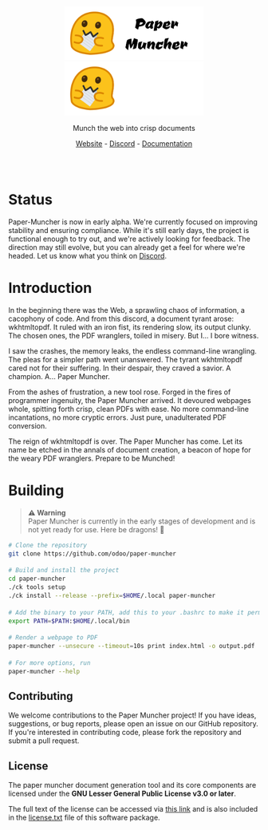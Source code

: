 <br/>
<br/>

<p align="center">
<img src="doc/assets/logo-light.png#gh-light-mode-only" width="280" />
<img src="doc/assets/logo-dark.png#gh-dark-mode-only" width="280" />
</p>
<p align="center">
    Munch the web into crisp documents
</p>
<p align="center">
<a href="https://odoo.github.io/paper-muncher/">Website</a> -
<a href="https://discord.gg/4GC9nQnAvY">Discord</a> -
<a href="https://odoo.github.io/paper-muncher/usage.html">Documentation</a>
</p>

<br/>
<br/>

# Status

Paper-Muncher is now in early alpha. We're currently focused on improving stability and ensuring compliance. While it's still early days, the project is functional enough to try out, and we're actively looking for feedback. The direction may still evolve, but you can already get a feel for where we're headed. Let us know what you think on [Discord](https://discord.gg/4GC9nQnAvY).


# Introduction

In the beginning there was the Web, a sprawling chaos of information, a cacophony of code. And from this discord, a document tyrant arose: wkhtmltopdf. It ruled with an iron fist, its rendering slow, its output clunky. The chosen ones, the PDF wranglers, toiled in misery. But I… I bore witness.

I saw the crashes, the memory leaks, the endless command-line wrangling. The pleas for a simpler path went unanswered. The tyrant wkhtmltopdf cared not for their suffering. In their despair, they craved a savior. A champion. A… Paper Muncher.

From the ashes of frustration, a new tool rose. Forged in the fires of programmer ingenuity, the Paper Muncher arrived. It devoured webpages whole, spitting forth crisp, clean PDFs with ease. No more command-line incantations, no more cryptic errors. Just pure, unadulterated PDF conversion.

The reign of wkhtmltopdf is over. The Paper Muncher has come. Let its name be etched in the annals of document creation, a beacon of hope for the weary PDF wranglers.  Prepare to be Munched!

# Building

> **⚠ Warning**<br> Paper Muncher is currently in the early stages of development and is not yet ready for use. Here be dragons! 🐉

```sh
# Clone the repository
git clone https://github.com/odoo/paper-muncher

# Build and install the project
cd paper-muncher
./ck tools setup
./ck install --release --prefix=$HOME/.local paper-muncher

# Add the binary to your PATH, add this to your .bashrc to make it permanent
export PATH=$PATH:$HOME/.local/bin

# Render a webpage to PDF
paper-muncher --unsecure --timeout=10s print index.html -o output.pdf

# For more options, run
paper-muncher --help
```

## Contributing

We welcome contributions to the Paper Muncher project! If you have ideas, suggestions, or bug reports, please open an issue on our GitHub repository. If you're interested in contributing code, please fork the repository and submit a pull request.

## License

The paper muncher document generation tool and its core components are licensed under the **GNU Lesser General Public License v3.0 or later**.

The full text of the license can be accessed via [this link](https://www.gnu.org/licenses/lgpl-3.0-standalone.html) and is also included in the [license.txt](license.txt) file of this software package.
